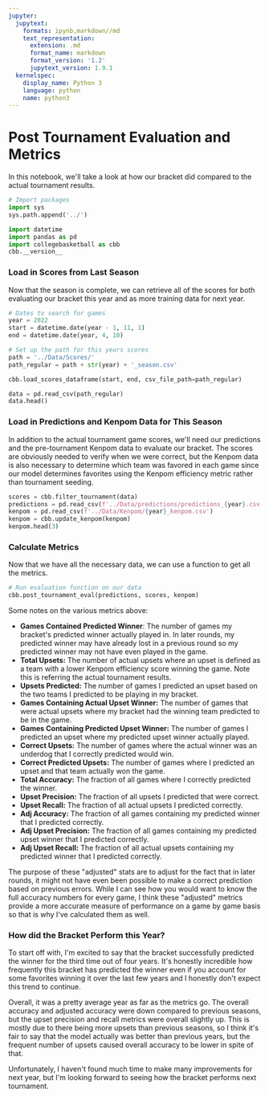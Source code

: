 ```yaml
---
jupyter:
  jupytext:
    formats: ipynb,markdown//md
    text_representation:
      extension: .md
      format_name: markdown
      format_version: '1.2'
      jupytext_version: 1.9.1
  kernelspec:
    display_name: Python 3
    language: python
    name: python3
---
```


# Post Tournament Evaluation and Metrics

In this notebook, we'll take a look at how our bracket did compared to the actual tournament results.

```python
# Import packages
import sys
sys.path.append('../')

import datetime
import pandas as pd
import collegebasketball as cbb
cbb.__version__
```

### Load in Scores from Last Season
Now that the season is complete, we can retrieve all of the scores for both evaluating our bracket this year and as more training data for next year.

```python
# Dates to search for games
year = 2022
start = datetime.date(year - 1, 11, 1)
end = datetime.date(year, 4, 10)

# Set up the path for this years scores
path = '../Data/Scores/'
path_regular = path + str(year) + '_season.csv'
```

```python
cbb.load_scores_dataframe(start, end, csv_file_path=path_regular)
```

```python
data = pd.read_csv(path_regular)
data.head()
```

### Load in Predictions and Kenpom Data for This Season
In addition to the actual tournament game scores, we'll need our predictions and the pre-tournament Kenpom data to evaluate our bracket. The scores are obviously needed to verify when we were correct, but the Kenpom data is also necessary to determine which team was favored in each game since our model determines favorites using the Kenpom efficiency metric rather than tournament seeding.

```python
scores = cbb.filter_tournament(data)
predictions = pd.read_csv(f'../Data/predictions/predictions_{year}.csv')
kenpom = pd.read_csv(f'../Data/Kenpom/{year}_kenpom.csv')
kenpom = cbb.update_kenpom(kenpom)
kenpom.head(3)
```

### Calculate Metrics

Now that we have all the necessary data, we can use a function to get all the metrics.

```python
# Run evaluation function on our data
cbb.post_tournament_eval(predictions, scores, kenpom)
```

Some notes on the various metrics above:
* **Games Contained Predicted Winner**: The number of games my bracket's predicted winner actually played in. In later rounds, my predicted winner may have already lost in a previous round so my predicted winner may not have even played in the game.
* **Total Upsets:** The number of actual upsets where an upset is defined as a team with a lower Kenpom efficiency score winning the game. Note this is referring the actual tournament results.
* **Upsets Predicted:** The number of games I predicted an upset based on the two teams I predicted to be playing in my bracket.
* **Games Containing Actual Upset Winner:** The number of games that were actual upsets where my bracket had the winning team predicted to be in the game.
* **Games Containing Predicted Upset Winner:** The number of games I predicted an upset where my predicted upset winner actually played. 
* **Correct Upsets:** The number of games where the actual winner was an underdog that I correctly predicted would win.
* **Correct Predicted Upsets:** The number of games where I predicted an upset and that team actually won the game.
* **Total Accuracy:** The fraction of all games where I correctly predicted the winner.
* **Upset Precision:** The fraction of all upsets I predicted that were correct.
* **Upset Recall:** The fraction of all actual upsets I predicted correctly.
* **Adj Accuracy:** The fraction of all games containing my predicted winner that I predicted correctly.
* **Adj Upset Precision:** The fraction of all games containing my predicted upset winner that I predicted correctly.
* **Adj Upset Recall:** The fraction of all actual upsets containing my predicted winner that I predicted correctly. 

The purpose of these "adjusted" stats are to adjust for the fact that in later rounds, it might not have even been possible to make a correct prediction based on previous errors. While I can see how you would want to know the full accuracy numbers for every game, I think these "adjusted" metrics provide a more accurate measure of performance on a game by game basis so that is why I've calculated them as well.


### How did the Bracket Perform this Year?

To start off with, I'm excited to say that the bracket successfully predicted the winner for the third time out of four years. It's honestly incredible how frequently this bracket has predicted the winner even if you account for some favorites winning it over the last few years and I honestly don't expect this trend to continue.

Overall, it was a pretty average year as far as the metrics go. The overall accuracy and adjusted accuracy were down compared to previous seasons, but the upset precision and recall metrics were overall slightly up. This is mostly due to there being more upsets than previous seasons, so I think it's fair to say that the model actually was better than previous years, but the frequent number of upsets caused overall accuracy to be lower in spite of that.

Unfortunately, I haven't found much time to make many improvements for next year, but I'm looking forward to seeing how the bracket performs next tournament.

```python

```
